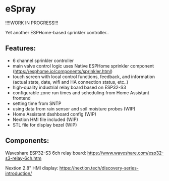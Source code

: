 # eSpray

!!!!WORK IN PROGRESS!!!

Yet another ESPHome-based sprinkler controller..

## Features:

- 6 channel sprinkler controller
- main valve control logic uses Native ESPHome sprinkler component (https://esphome.io/components/sprinkler.html)
- touch screen with local control functions, feedback, and information (actual state, date, wifi and HA connection status, etc..)
- high-quality industrial relay board based on ESP32-S3
- configurable zone run times and scheduling from Home Assistant frontend
- setting time from SNTP
- using data from rain sensor and soil moisture probes (WIP)
- Home Assistant dashboard config (WIP)
- Nextion HMI file included (WIP)
- STL file for display bezel (WIP)

## Components:

Waveshare ESP32-S3 6ch relay board:
https://www.waveshare.com/esp32-s3-relay-6ch.htm

Nextion 2.8" HMI display:
https://nextion.tech/discovery-series-introduction/
